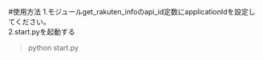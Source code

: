 #使用方法
1.モジュールget_rakuten_infoのapi_id定数にapplicationIdを設定してください。  
2.start.pyを起動する  
>python start.py
